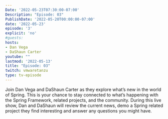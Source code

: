 ```yaml
---
Date: '2022-05-23T07:30:00-07:00'
Description: "Episode: 03"
PublishDate: '2022-05-20T00:00:00-07:00'
date: '2022-05-23'
episode: '3'
explicit: 'no'
#guests:
hosts:
- Dan Vega
- DaShaun Carter
youtube: ""
lastmod: '2022-05-13'
title: "Episode: 03"
twitch: vmwaretanzu
type: tv-episode
---
```


Join Dan Vega and DaShaun Carter as they explore what’s new in the world of Spring. This is your chance to stay connected to what’s happening with the Spring Framework, related projects, and the community. During this live show, Dan and DaShaun will review the current news, demo a Spring related project they find interesting and answer any questions you might have.
